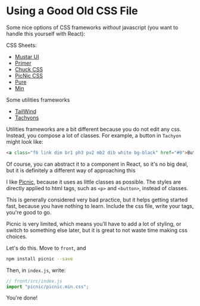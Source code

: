 # Using a Good Old CSS File

Some nice options of CSS frameworks *without* javascript (you want to handle this yourself with React):

CSS Sheets:

- [Mustar UI](https://mustard-ui.com/)
- [Primer](https://primer.style/)
- [Chuck CSS](http://chuckcss.io)
- [PicNic CSS](https://picnicss.com/)
- [Pure](https://purecss.io/)
- [Min](http://mincss.com)

Some utilities frameworks

- [TailWind](https://tailwindcss.com/)
- [Tachyons](https://tachyons.io/)

Utilities frameworks are a bit different because you do not edit any css. Instead, you compose a lot of classes.
For example, a button in `Tachyon` might look like:

```html
<a class="f6 link dim br1 ph3 pv2 mb2 dib white bg-black" href="#0">Button Text</a>
```

Of course, you can abstract it to a component in React, so it's no big deal, but it is definitely a different way of approaching this

I like [Picnic](https://picnicss.com/), because it uses as little classes as possible. The styles are directly applied to html tags, such as `<p>` and `<button>`, instead of classes.

This is generally considered very bad practice, but it helps getting started fast, because you have nothing to learn. Include the css file, write your tags, you're good to go.

Picnic is very limited, which means you'll have to add a lot of styling, or switch to something else later, but it is great to not waste time making css choices.

Let's do this. Move to `front`, and

```sh
npm install picnic --save
```

Then, in `index.js`, write:

```js
// front/src/index.js
import "picnic/picnic.min.css";
```

You're done!